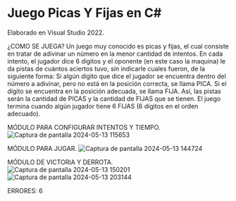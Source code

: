 # Juego Picas Y Fijas en C#
Elaborado en Visual Studio 2022. 

¿COMO SE JUEGA?
  Un juego muy conocido es picas y fijas, el cual consiste en tratar de adivinar un número en la menor cantidad de intentos. En cada intento, el jugador dice 6 dígitos  y el oponente (en este caso la maquina) le da pistas de cuántos aciertos tuvo, sin indicarle cuales fueron, de la siguiente forma: Si algún dígito que dice el jugador se encuentra dentro del número a adivinar, pero no está en la posición correcta, se llama PICA. Si el dígito se encuentra en la posición adecuada, se llama FIJA. Así, las pistas serán la cantidad de PICAS y la cantidad de FIJAS que se tienen. El juego termina cuando algún jugador tiene 6 FIJAS (6 dígitos en el orden adecuado).

MÓDULO PARA CONFIGURAR INTENTOS Y TIEMPO.
![Captura de pantalla 2024-05-13 115653](https://github.com/moonthang/PicasYFijas_C-/assets/141515941/f8595174-3124-4a97-896f-b0757ac6392a)

MÓDULO PARA JUGAR.
![Captura de pantalla 2024-05-13 144724](https://github.com/moonthang/PicasYFijas_C-/assets/141515941/2b4d89f3-bf0a-425c-9c3e-7b51641d4f37)

MÓDULO DE VICTORIA Y DERROTA.
![Captura de pantalla 2024-05-13 150201](https://github.com/moonthang/PicasYFijas_C-/assets/141515941/ded703be-122f-46fa-8d22-d4d164b8b194)
![Captura de pantalla 2024-05-13 203144](https://github.com/moonthang/PicasYFijas_C-/assets/141515941/8dad819b-464c-477a-a465-462802107b14)

ERRORES: 6



